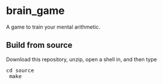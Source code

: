 # brain_game
A game to train your mental arithmetic.

<h2>Build from source</h2>
Download this repository, unzip, open a shell in, and then type <pre>cd source <br> make</pre>
